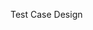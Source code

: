 <span id="title">Test Case Design</span>

<div id="body">

<include src="introduction/container-inParent-asPanel.md" boilerplate />
<include src="equivalencePartitions/container-inParent-asPanel.md" boilerplate />
<include src="boundaryValueAnalysis/container-inParent-asPanel.md" boilerplate />
<include src="combiningTestInputs/container-inParent-asPanel.md" boilerplate />
<include src="more/container-inParent-asPanel.md" boilerplate />
<include src="summary/container-inParent-asPanel.md" boilerplate />

</div>